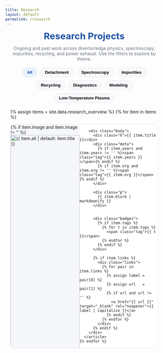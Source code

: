 ```yaml
---
title: Research
layout: default
permalink: /research
---
```


<style>
:root{ --page-w:1100px; --ink:#0d3ea9; --ink-2:#1a4fa3; --muted:#6b7280; --card:#fff; --ring:#e6e6e6; }
.projects-wrap{max-width:var(--page-w);margin:0 auto;padding:0 1rem 2rem}
.projects-title{text-align:center;font-weight:700;letter-spacing:.2px;margin:.2rem 0 1.2rem;
  font-size:clamp(1.8rem,2.6vw,2.2rem);color:var(--ink-2)}
.projects-sub{color:var(--muted);text-align:center;margin:-.4rem auto 1.2rem;max-width:860px}

/* filters */
.filters{display:flex;gap:10px;flex-wrap:wrap;justify-content:center;margin:10px 0 20px}
.filter-btn{border:1px solid var(--ring);background:#f7f8fb;border-radius:999px;padding:7px 14px;
  font-weight:600;cursor:pointer;transition:background .2s,border-color .2s,color .2s}
.filter-btn:focus{outline:2px solid #cfe0ff;outline-offset:2px}
.filter-btn.active{background:#eaf2fd;color:#0d3ea9;border-color:#cfe0ff}

/* horizontal list with thumbnail */
.list{display:flex;flex-direction:column;gap:14px}
.card{display:flex;gap:0;align-items:stretch;background:var(--card);border:1px solid var(--ring);
  border-radius:12px;overflow:hidden;transition:box-shadow .2s,transform .1s}
.card:hover{box-shadow:0 8px 24px rgba(13,62,169,.12);transform:translateY(-1px)}

/* thumbnail column */
.thumb-wrap{position:relative;flex:0 0 220px;max-width:220px;background:#f5f7fb}
.thumb{width:100%;height:100%;aspect-ratio:16/11;object-fit:cover;display:block}
.thumb-fallback{width:100%;height:100%;min-height:150px;background:
  linear-gradient(135deg,#eaf2fd,#dbeafe 60%,#c7f9e9)}

/* text column */
.body{padding:14px 16px 16px;flex:1;min-width:0}
.h{margin:0 0 6px;font-weight:700;color:#0d3ea9;font-size:1.08rem;line-height:1.25}
.meta{display:flex;gap:10px;flex-wrap:wrap;margin:0 0 8px;color:var(--muted);font-size:.92rem}
.tag{border:1px solid var(--ring);border-radius:999px;padding:2px 8px;font-size:.82rem;background:#fff}
.p{color:#222;line-height:1.6;margin:0}
.badges{display:flex;gap:6px;flex-wrap:wrap;margin:10px 0 0}
.links{display:flex;gap:12px;margin-top:10px;flex-wrap:wrap}
.links a{color:#0d3ea9;text-decoration:underline;white-space:nowrap}

/* responsive */
@media (max-width:860px){ .thumb-wrap{flex-basis:180px;max-width:180px} }
@media (max-width:640px){
  .card{flex-direction:column}
  .thumb-wrap{flex-basis:auto;max-width:none}
  .thumb,.thumb-fallback{aspect-ratio:16/9;min-height:160px}
  .body{padding:12px 14px 14px}
}
  /* === Force rectangular thumbnails (no oval, no rounding) === */
.thumb-wrap,
.thumb {
  border-radius: 0 !important;   /* kill any rounding */
  clip-path: none !important;     /* avoid accidental masking */
}


.thumb {
  width: 100%;
  height: 100%;
  object-fit: cover;              /* crop to fit the rectangle */
  aspect-ratio: auto !important;  /* disable any earlier aspect-ratio */
}
  

/* Optional: if you also don’t want rounded cards at all */
/*  .card { border-radius: 0 !important; }*/


</style>

<div class="projects-wrap">
  <h1 class="projects-title">Research Projects</h1>
  <p class="projects-sub">
    Ongoing and past work across divertor/edge physics, spectroscopy, impurities, recycling, and power exhaust.
    Use the filters to explore by theme.
  </p>

  <!-- Filters -->
  <div class="filters" id="filters" role="tablist" aria-label="Project filters">
    <button class="filter-btn active" data-tag="all" role="tab" aria-selected="true">All</button>
    <button class="filter-btn" data-tag="detachment" role="tab" aria-selected="false">Detachment</button>
    <button class="filter-btn" data-tag="spectroscopy" role="tab" aria-selected="false">Spectroscopy</button>
    <button class="filter-btn" data-tag="impurities" role="tab" aria-selected="false">Impurities</button>
    <button class="filter-btn" data-tag="recycling" role="tab" aria-selected="false">Recycling</button>
    <button class="filter-btn" data-tag="diagnostics" role="tab" aria-selected="false">Diagnostics</button>
    <button class="filter-btn" data-tag="modeling" role="tab" aria-selected="false">Modeling</button>
    <button class="filter-btn" data-tag="low-temperature plasma" role="tab" aria-selected="false">Low-Temperature Plasma</button>
  </div>

  <!-- Horizontal list -->
  <div class="list" id="list">
    {% assign items = site.data.research_overview %}
    {% for item in items %}
      <article class="card" data-tags="{{ item.tags | default: empty | join: ',' }}">
        <div class="thumb-wrap">
          {% if item.image and item.image != '' %}
            <img class="thumb" src="{{ item.image | relative_url }}" alt="{{ item.alt | default: item.title }}">
          {% else %}
            <div class="thumb-fallback" aria-hidden="true"></div>
          {% endif %}
        </div>

        <div class="body">
          <div class="h">{{ item.title }}</div>
          <div class="meta">
            {% if item.years and item.years != '' %}<span class="tag">{{ item.years }}</span>{% endif %}
            {% if item.org and item.org != '' %}<span class="tag">{{ item.org }}</span>{% endif %}
          </div>

          <div class="p">
            {{ item.blurb | markdownify }}
          </div>


          <div class="badges">
            {% if item.tags %}
              {% for t in item.tags %}
                <span class="tag">{{ t }}</span>
              {% endfor %}
            {% endif %}
          </div>

          {% if item.links %}
            <div class="links">
              {% for pair in item.links %}
                {% assign label = pair[0] %}
                {% assign url   = pair[1] %}
                {% if url and url != '' %}
                  <a href="{{ url }}" target="_blank" rel="noopener">{{ label | capitalize }}</a>
                {% endif %}
              {% endfor %}
            </div>
          {% endif %}
        </div>
      </article>
    {% endfor %}
  </div>
</div>
<script defer src="https://cdn.jsdelivr.net/npm/mathjax@3/es5/tex-mml-chtml.js"></script>

<script>
  
/* Tag filter (comma-separated data-tags on cards) */
(function() {
  const btns = Array.from(document.querySelectorAll('.filter-btn'));
  const cards = Array.from(document.querySelectorAll('.card'));
  const tagsOf = el => (el.getAttribute('data-tags')||'').split(',').map(s=>s.trim()).filter(Boolean);

  function setActive(btn){
    btns.forEach(b=>{
      const on = b===btn;
      b.classList.toggle('active', on);
      b.setAttribute('aria-selected', on ? 'true' : 'false');
    });
  }
  function apply(tag){
    cards.forEach(c => {
      const have = tagsOf(c);
      c.style.display = (tag==='all' || have.includes(tag)) ? '' : 'none';
    });
  }
  btns.forEach(btn=>{
    btn.addEventListener('click', ()=>{ setActive(btn); apply(btn.dataset.tag); });
    btn.addEventListener('keydown', e=>{ if(e.key==='Enter'||e.key===' '){ e.preventDefault(); btn.click(); }});
  });
})();
</script>

